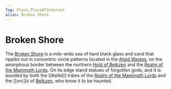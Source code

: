 ```yaml
---
Tag: Place,PlaceOfInterest
alias: Broken Shore
---
```

# Broken Shore
The [Broken Shore](https://pathfinderwiki.com/wiki/Broken_Shore) is a mile-wide sea of hard black glass and sand that ripples out in concentric circle patterns located in the [Algid Wastes](Algid-Wastes), on the amorphous border between the northern [Hold of Belkzen](Hold-of-Belkzen) and the [Realm of the Mammoth Lords](Realm-of-the-Mammoth-Lords). On its edge stand statues of forgotten gods, and it is avoided by both the [[Kellid]] tribes of the [Realm of the Mammoth Lords](Realm-of-the-Mammoth-Lords) and the [[orc]]s of [Belkzen](Hold-of-Belkzen), who know it to be haunted.